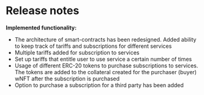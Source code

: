 # Release notes

**Implemented functionality:**

* The architecture of smart-contracts has been redesigned. Added ability to keep track of tariffs and subscriptions for different services
* Multiple tariffs added for subscription to services
* Set up tariffs that entitle user to use service a certain number of times
* Usage of different ERC-20 tokens to purchase subscriptions to services. The tokens are added to the collateral created for the purchaser (buyer) wNFT after the subscription is purchased
* Option to purchase a subscription for a third party has been added
